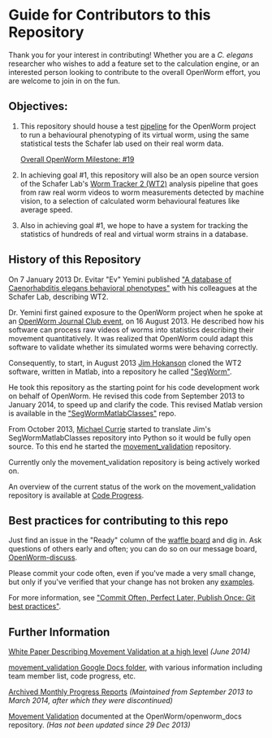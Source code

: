 Guide for Contributors to this Repository
=========================================

Thank you for your interest in contributing! Whether you are a *C.
elegans* researcher who wishes to add a feature set to the calculation
engine, or an interested person looking to contribute to the overall
OpenWorm effort, you are welcome to join in on the fun.

Objectives:
-----------

1.  This repository should house a test
    [pipeline](https://github.com/OpenWorm/movement_validation/blob/master/documentation/Processing%20Pipeline.md)
    for the OpenWorm project to run a behavioural phenotyping of its
    virtual worm, using the same statistical tests the Schafer lab used
    on their real worm data.
    
    [Overall OpenWorm Milestone:
    \#19](https://github.com/openworm/OpenWorm/issues?milestone=19&state=open)
    
    
2.  In achieving goal \#1, this repository will also be an open source
    version of the Schafer Lab's [Worm Tracker 2
    (WT2)](http://www.mrc-lmb.cam.ac.uk/wormtracker/) analysis pipeline
    that goes from raw real worm videos to worm measurements detected by
    machine vision, to a selection of calculated worm behavioural
    features like average speed.
3.  Also in achieving goal \#1, we hope to have a system for tracking
    the statistics of hundreds of real and virtual worm strains in a
    database.

History of this Repository
--------------------------

On 7 January 2013 Dr. Evitar "Ev" Yemini published ["A database of
Caenorhabditis elegans behavioral
phenotypes"](http://www.nature.com/nmeth/journal/v10/n9/fig_tab/nmeth.2560_F1.html)
with his colleagues at the Schafer Lab, describing WT2.

Dr. Yemini first gained exposure to the OpenWorm project when he spoke
at an [OpenWorm Journal Club
event](https://www.youtube.com/watch?v=YdBGbn_g_ls), on 16 August 2013.
He described how his software can process raw videos of worms into
statistics describing their movement quantitatively. It was realized
that OpenWorm could adapt this software to validate whether its
simulated worms were behaving correctly.

Consequently, to start, in August 2013 [Jim
Hokanson](https://github.com/JimHokanson) cloned the WT2 software,
written in Matlab, into a repository he called
["SegWorm"](https://github.com/openworm/SegWorm).

He took this repository as the starting point for his code development
work on behalf of OpenWorm. He revised this code from September 2013 to
January 2014, to speed up and clarify the code. This revised Matlab
version is available in the
["SegWormMatlabClasses"](https://github.com/JimHokanson/SegwormMatlabClasses/)
repo.

From October 2013, [Michael Currie](https://github.com/MichaelCurrie)
started to translate Jim's SegWormMatlabClasses repository into Python
so it would be fully open source. To this end he started the
[movement\_validation](https://github.com/openworm/movement_validation)
repository.

Currently only the movement\_validation repository is being actively
worked on.

An overview of the current status of the work on the
movement\_validation repository is available at [Code
Progress](https://docs.google.com/spreadsheets/d/1dW1ukYlTu4vbm35bkf8MIZ3obP37yrKFz12X84ukOTU/edit#gid=9274694).

Best practices for contributing to this repo
--------------------------------------------

Just find an issue in the "Ready" column of the [waffle
board](https://waffle.io/openworm/movement_validation) and dig in. Ask
questions of others early and often; you can do so on our message board,
[OpenWorm-discuss](https://groups.google.com/forum/#!forum/openworm-discuss).

Please commit your code often, even if you've made a very small change,
but only if you've verified that your change has not broken any
[examples](https://github.com/openworm/movement_validation/tree/master/examples).

For more information, see ["Commit Often, Perfect Later, Publish Once:
Git best practices"](http://sethrobertson.github.io/GitBestPractices/).

Further Information
-------------------

[White Paper Describing Movement Validation at a high
level](https://github.com/openworm/movement_validation/blob/master/documentation/Movement%20Validation%20White%20Paper.md)
*(June 2014)*

[movement\_validation Google Docs
folder](https://drive.google.com/#folders/0B9dU7zPD0s_LdHRndU9QQ3NTRUE),
with various information including team member list, code progress, etc.

[Archived Monthly Progress
Reports](https://drive.google.com/folderview?id=0B9dU7zPD0s_LMm5RMGZGX2JEeGc&usp=sharing)
*(Maintained from September 2013 to March 2014, after which they were
discontinued)*

[Movement
Validation](https://github.com/openworm/openworm_docs/blob/master/Projects/worm-movement.rst)
documented at the OpenWorm/openworm\_docs repository. *(Has not been
updated since 29 Dec 2013)*
